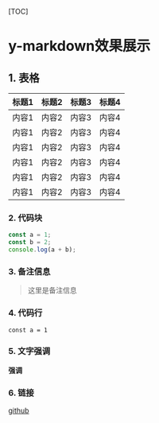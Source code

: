 [TOC]

# y-markdown效果展示

## 1. 表格
标题1 | 标题2 | 标题3 | 标题4
---|---|---|---
内容1 | 内容2 | 内容3 | 内容4
内容1 | 内容2 | 内容3 | 内容4
内容1 | 内容2 | 内容3 | 内容4
内容1 | 内容2 | 内容3 | 内容4
内容1 | 内容2 | 内容3 | 内容4
内容1 | 内容2 | 内容3 | 内容4


### 2. 代码块
```js
const a = 1;
const b = 2;
console.log(a + b);
```

### 3. 备注信息
> 这里是备注信息

### 4. 代码行
`const a = 1`

### 5. 文字强调
**强调**

### 6. 链接
[github](https://github.com/yicheny/y-markdown)
